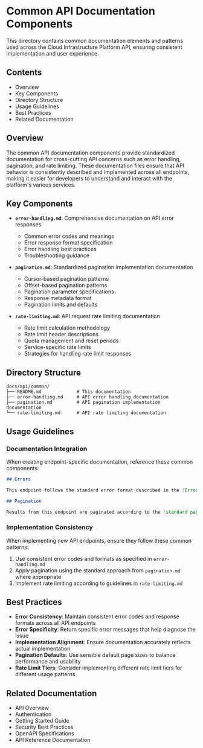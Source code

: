 # Common API Documentation Components

This directory contains common documentation elements and patterns used across the Cloud Infrastructure Platform API, ensuring consistent implementation and user experience.

## Contents

- Overview
- Key Components
- Directory Structure
- Usage Guidelines
- Best Practices
- Related Documentation

## Overview

The common API documentation components provide standardized documentation for cross-cutting API concerns such as error handling, pagination, and rate limiting. These documentation files ensure that API behavior is consistently described and implemented across all endpoints, making it easier for developers to understand and interact with the platform's various services.

## Key Components

- **`error-handling.md`**: Comprehensive documentation on API error responses
  - Common error codes and meanings
  - Error response format specification
  - Error handling best practices
  - Troubleshooting guidance

- **`pagination.md`**: Standardized pagination implementation documentation
  - Cursor-based pagination patterns
  - Offset-based pagination patterns
  - Pagination parameter specifications
  - Response metadata format
  - Pagination limits and defaults

- **`rate-limiting.md`**: API request rate limiting documentation
  - Rate limit calculation methodology
  - Rate limit header descriptions
  - Quota management and reset periods
  - Service-specific rate limits
  - Strategies for handling rate limit responses

## Directory Structure

```plaintext
docs/api/common/
├── README.md             # This documentation
├── error-handling.md     # API error handling documentation
├── pagination.md         # API pagination implementation documentation
└── rate-limiting.md      # API rate limiting documentation
```

## Usage Guidelines

### Documentation Integration

When creating endpoint-specific documentation, reference these common components:

```markdown
## Errors

This endpoint follows the standard error format described in the [Error Handling](../common/error-handling.md) documentation.

## Pagination

Results from this endpoint are paginated according to the [standard pagination](../common/pagination.md) implementation.
```

### Implementation Consistency

When implementing new API endpoints, ensure they follow these common patterns:

1. Use consistent error codes and formats as specified in `error-handling.md`
2. Apply pagination using the standard approach from `pagination.md` where appropriate
3. Implement rate limiting according to guidelines in `rate-limiting.md`

## Best Practices

- **Error Consistency**: Maintain consistent error codes and response formats across all API endpoints
- **Error Specificity**: Return specific error messages that help diagnose the issue
- **Implementation Alignment**: Ensure documentation accurately reflects actual implementation
- **Pagination Defaults**: Use sensible default page sizes to balance performance and usability
- **Rate Limit Tiers**: Consider implementing different rate limit tiers for different usage patterns

## Related Documentation

- API Overview
- Authentication
- Getting Started Guide
- Security Best Practices
- OpenAPI Specifications
- API Reference Documentation
